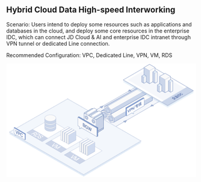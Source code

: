 ## Hybrid Cloud Data High-speed Interworking

Scenario: Users intend to deploy some resources such as applications and databases in the cloud, and deploy some core resources in the enterprise IDC, which can connect JD Cloud & AI and enterprise IDC intranet through VPN tunnel or dedicated Line connection.

Recommended Configuration: VPC, Dedicated Line, VPN, VM, RDS

![](/image/Networking/Virtual-Private-Cloud/Hybrid-Cloud-Data-InterConnect-With-High-Speed.png)
